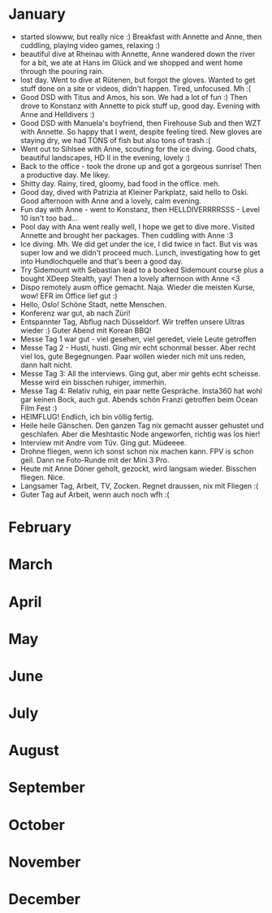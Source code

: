 # January
- started slowww, but really nice :) Breakfast with Annette and Anne, then cuddling, playing video games, relaxing :)
- beautiful dive at Rheinau with Annette, Anne wandered down the river for a bit, we ate at Hans im Glück and we shopped and went home through the pouring rain.
- lost day. Went to dive at Rütenen, but forgot the gloves. Wanted to get stuff done on a site or videos, didn't happen. Tired, unfocused. Mh :(
- Good DSD with Titus and Amos, his son. We had a lot of fun :) Then drove to Konstanz with Annette to pick stuff up, good day. Evening with Anne and Helldivers :)
- Good DSD with Manuela's boyfriend, then Firehouse Sub and then WZT with Annette. So happy that I went, despite feeling tired. New gloves are staying dry, we had TONS of fish but also tons of trash :(
- Went out to Sihlsee with Anne, scouting for the ice diving. Good chats, beautiful landscapes, HD II in the evening, lovely :)
- Back to the office - took the drone up and got a gorgeous sunrise! Then a productive day. Me likey.
- Shitty day. Rainy, tired, gloomy, bad food in the office. meh.
- Good day, dived with Patrizia at Kleiner Parkplatz, said hello to Oski. Good afternoon with Anne and a lovely, calm evening.
- Fun day with Anne - went to Konstanz, then HELLDIVERRRRSSS - Level 10 isn't too bad...
- Pool day with Ana went really well, I hope we get to dive more. Visited Annette and brought her packages. Then cuddling with Anne :3
- Ice diving. Mh. We did get under the ice, I did twice in fact. But vis was super low and we didn't proceed much. Lunch, investigating how to get into Hundlochquelle and that's been a good day.
- Try Sidemount with Sebastian lead to a booked Sidemount course plus a bought XDeep Stealth, yay! Then a lovely afternoon with Anne <3
- Dispo remotely ausm office gemacht. Naja. Wieder die meisten Kurse, wow! EFR im Office lief gut :)
- Hello, Oslo! Schöne Stadt, nette Menschen.
- Konferenz war gut, ab nach Züri!
- Entspannter Tag, Abflug nach Düsseldorf. Wir treffen unsere Ultras wieder :) Guter Abend mit Korean BBQ!
- Messe Tag 1 war gut - viel gesehen, viel geredet, viele Leute getroffen
- Messe Tag 2 - Husti, husti. Ging mir echt schonmal besser. Aber recht viel los, gute Begegnungen. Paar wollen wieder nich mit uns reden, dann halt nicht.
- Messe Tag 3: All the interviews. Ging gut, aber mir gehts echt scheisse. Messe wird ein bisschen ruhiger, immerhin.
- Messe Tag 4: Relativ ruhig, ein paar nette Gespräche. Insta360 hat wohl gar keinen Bock, auch gut. Abends schön Franzi getroffen beim Ocean Film Fest :)
- HEIMFLUG! Endlich, ich bin völlig fertig.
- Heile heile Gänschen. Den ganzen Tag nix gemacht ausser gehustet und geschlafen. Aber die Meshtastic Node angeworfen, richtig was los hier!
- Interview mit Andre vom Tüv. Ging gut. Müdeeee.
- Drohne fliegen, wenn ich sonst schon nix machen kann. FPV is schon geil. Dann ne Foto-Runde mit der Mini 3 Pro.
- Heute mit Anne Döner geholt, gezockt, wird langsam wieder. Bisschen fliegen. Nice.
- Langsamer Tag, Arbeit, TV, Zocken. Regnet draussen, nix mit Fliegen :(
- Guter Tag auf Arbeit, wenn auch noch wfh :(

# February 

# March 

# April 

# May 

# June 

# July 

# August 

# September 

# October 

# November 

# December
